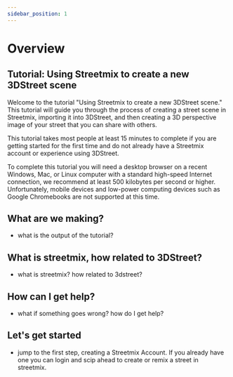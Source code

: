 ```yaml
---
sidebar_position: 1
---
```


# Overview

## Tutorial: Using Streetmix to create a new 3DStreet scene

Welcome to the tutorial "Using Streetmix to create a new 3DStreet scene." This tutorial will guide you through the process of creating a street scene in Streetmix, importing it into 3DStreet, and then creating a 3D perspective image of your street that you can share with others.

This tutorial takes most people at least 15 minutes to complete if you are getting started for the first time and do not already have a Streetmix account or experience using 3DStreet.

To complete this tutorial you will need a desktop browser on a recent Windows, Mac, or Linux computer with a standard high-speed Internet connection, we recommend at least 500 kilobytes per second or higher. Unfortunately, mobile devices and low-power computing devices such as Google Chromebooks are not supported at this time.

## What are we making?
- what is the output of the tutorial?

## What is streetmix, how related to 3DStreet?
- what is streetmix? how related to 3dstreet?

## How can I get help?
- what if something goes wrong? how do I get help?

## Let's get started
- jump to the first step, creating a Streetmix Account. If you already have one you can login and scip ahead to create or remix a street in streetmix.